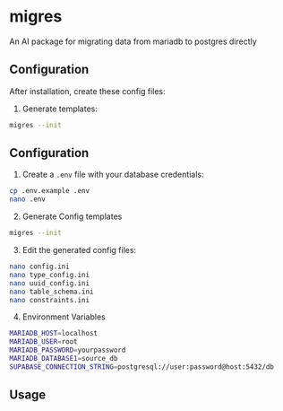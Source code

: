 # migres
An AI package for migrating data from mariadb to postgres directly


## Configuration

After installation, create these config files:

1. Generate templates:
```bash
migres --init
```

## Configuration

1. Create a `.env` file with your database credentials:
```bash
cp .env.example .env
nano .env
```

2. Generate Config templates
```bash
migres --init
```

3. Edit the generated config files:
```bash
nano config.ini
nano type_config.ini
nano uuid_config.ini
nano table_schema.ini
nano constraints.ini
```

4. Environment Variables

```bash
MARIADB_HOST=localhost
MARIADB_USER=root
MARIADB_PASSWORD=yourpassword 
MARIADB_DATABASE1=source_db
SUPABASE_CONNECTION_STRING=postgresql://user:password@host:5432/db
```

## Usage

